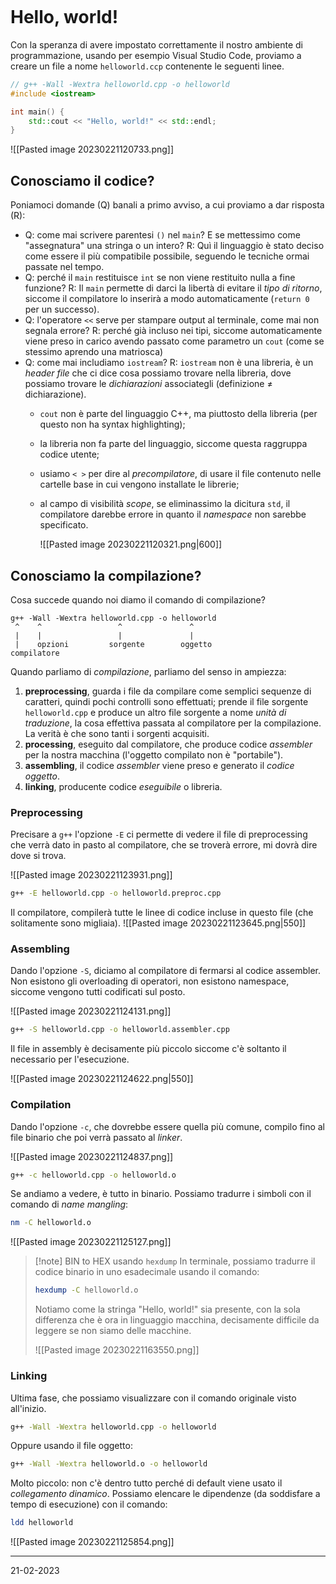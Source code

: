 ```toc
```
# Hello, world!
Con la speranza di avere impostato correttamente il nostro ambiente di programmazione, usando per esempio Visual Studio Code, proviamo a creare un file a nome `helloworld.ccp` contenente le seguenti linee.
```cpp
// g++ -Wall -Wextra helloworld.cpp -o helloworld
#include <iostream>

int main() {
	std::cout << "Hello, world!" << std::endl;
}
```
![[Pasted image 20230221120733.png]]
## Conosciamo il codice?
Poniamoci domande (Q) banali a primo avviso, a cui proviamo a dar risposta (R):
- Q: come mai scrivere parentesi `()` nel `main`? E se mettessimo come "assegnatura" una stringa o un intero?
  R: Quì il linguaggio è stato deciso come essere il più compatibile possibile, seguendo le tecniche ormai passate nel tempo.
- Q: perché il `main` restituisce `int` se non viene restituito nulla a fine funzione?
  R: Il `main` permette di darci la libertà di evitare il *tipo di ritorno*, siccome il compilatore lo inserirà a modo automaticamente (`return 0` per un successo).
- Q: l'operatore `<<` serve per stampare output al terminale, come mai non segnala errore?
  R: perché già incluso nei tipi, siccome automaticamente viene preso in carico avendo passato come parametro un `cout` (come se stessimo aprendo una matriosca)
- Q: come mai includiamo `iostream`?
  R: `iostream` non è una libreria, è un *header file* che ci dice cosa possiamo trovare nella libreria, dove possiamo trovare le *dichiarazioni* associategli (definizione $\neq$ dichiarazione).
  - `cout` non è parte del linguaggio C++, ma piuttosto della libreria (per questo non ha syntax highlighting);
  - la libreria non fa parte del linguaggio, siccome questa raggruppa codice utente;
  - usiamo `< >` per dire al *precompilatore*, di usare il file contenuto nelle cartelle base in cui vengono installate le librerie;
  - al campo di visibilità *scope*, se eliminassimo la dicitura `std`, il compilatore darebbe errore in quanto il *namespace* non sarebbe specificato.
    
    ![[Pasted image 20230221120321.png|600]]


## Conosciamo la compilazione?
Cosa succede quando noi diamo il comando di compilazione?
```
g++ -Wall -Wextra helloworld.cpp -o helloworld
 ^    ^                 ^               ^
 |    |                 |               |
 |    opzioni         sorgente        oggetto
compilatore
```

Quando parliamo di *compilazione*, parliamo del senso in ampiezza:
1) **preprocessing**, guarda i file da compilare come semplici sequenze di caratteri, quindi pochi controlli sono effettuati; prende il file sorgente `helloworld.cpp` e produce un altro file sorgente a nome *unità di traduzione*, la cosa effettiva passata al compilatore per la compilazione. La verità è che sono tanti i sorgenti acquisiti.
2) **processing**, eseguito dal compilatore, che produce codice *assembler* per la nostra macchina (l'oggetto compilato non è "portabile").
3) **assembling**, il codice *assembler* viene preso e generato il *codice oggetto*.
4) **linking**, producente codice *eseguibile* o libreria.

### Preprocessing
Precisare a `g++` l'opzione `-E` ci permette di vedere il file di preprocessing che verrà dato in pasto al compilatore, che se troverà errore, mi dovrà dire dove si trova.

![[Pasted image 20230221123931.png]]
```bash
g++ -E helloworld.cpp -o helloworld.preproc.cpp
```
Il compilatore, compilerà tutte le linee di codice incluse in questo file (che solitamente sono migliaia).
![[Pasted image 20230221123645.png|550]]

### Assembling
Dando l'opzione `-S`, diciamo al compilatore di fermarsi al codice assembler.
Non esistono gli overloading di operatori, non esistono namespace, siccome vengono tutti codificati sul posto.

![[Pasted image 20230221124131.png]]
```bash
g++ -S helloworld.cpp -o helloworld.assembler.cpp
```
Il file in assembly è decisamente più piccolo siccome c'è soltanto il necessario per l'esecuzione.

![[Pasted image 20230221124622.png|550]]

### Compilation
Dando l'opzione `-c`, che dovrebbe essere quella più comune, compilo fino al file binario che poi verrà passato al *linker*.

![[Pasted image 20230221124837.png]]
```bash
g++ -c helloworld.cpp -o helloworld.o
```
Se andiamo a vedere, è tutto in binario.
Possiamo tradurre i simboli con il comando di *name mangling*:
```bash
nm -C helloworld.o
```
![[Pasted image 20230221125127.png]]
> [!note] BIN to HEX usando `hexdump`
> In terminale, possiamo tradurre il codice binario in uno esadecimale usando il comando:
> ```bash
> hexdump -C helloworld.o
> ```
> Notiamo come la stringa "Hello, world!" sia presente, con la sola differenza che è ora in linguaggio macchina, decisamente difficile da leggere se non siamo delle macchine.
> 
> ![[Pasted image 20230221163550.png]]

### Linking
Ultima fase, che possiamo visualizzare con il comando originale visto all'inizio.
```bash
g++ -Wall -Wextra helloworld.cpp -o helloworld
```
Oppure usando il file oggetto:
```bash
g++ -Wall -Wextra helloworld.o -o helloworld
```
Molto piccolo: non c'è dentro tutto perché di default viene usato il *collegamento dinamico*. Possiamo elencare le dipendenze (da soddisfare a tempo di esecuzione) con il comando:
```bash
ldd helloworld
```
![[Pasted image 20230221125854.png]]



---
21-02-2023